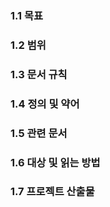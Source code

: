 ### 1.1 목표

### 1.2 범위

### 1.3 문서 규칙

### 1.4 정의 및 약어

### 1.5 관련 문서

### 1.6 대상 및 읽는 방법

### 1.7 프로젝트 산출물

